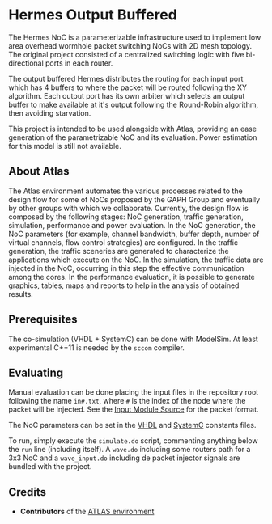 # Hermes Output Buffered

The Hermes NoC is a parameterizable infrastructure used to implement low area overhead wormhole packet switching NoCs with 2D mesh topology. The original project consisted of a centralized switching logic with five bi-directional ports in each router.

The output buffered Hermes distributes the routing for each input port which has 4 buffers to where the packet will be routed following the XY algorithm. Each output port has its own arbiter which selects an output buffer to make available at it's output following the Round-Robin algorithm, then avoiding starvation.

This project is intended to be used alongside with Atlas, providing an ease generation of the parametrizable NoC and its evaluation. Power estimation for this model is still not available.

## About Atlas

The Atlas environment automates the various processes related to the design flow for some of NoCs proposed by the GAPH Group and eventually by other groups with which we collaborate. Currently, the design flow is composed by the following stages: NoC generation, traffic generation, simulation, performance and power evaluation. In the NoC generation, the NoC parameters (for example, channel bandwidth, buffer depth, number of virtual channels, flow control strategies) are configured. In the traffic generation, the traffic sceneries are generated to characterize the applications which execute on the NoC. In the simulation, the traffic data are injected in the NoC, occurring in this step the effective communication among the cores. In the performance evaluation, it is possible to generate graphics, tables, maps and reports to help in the analysis of obtained results.

## Prerequisites

The co-simulation (VHDL + SystemC) can be done with ModelSim. At least experimental C++11 is needed by the `sccom` compiler.

## Evaluating

Manual evaluation can be done placing the input files in the repository root following the name `in#.txt`, where `#` is the index of the node where the packet will be injected. See the [Input Module Source](modules/InputModule.cpp) for the packet format.

The NoC parameters can be set in the [VHDL](hermes/constants.vhd) and [SystemC](modules/constants.hpp) constants files.

To run, simply execute the `simulate.do` script, commenting anything below the `run` line (including itself). A `wave.do` including some routers path for a 3x3 NoC and a `wave_input.do` including de packet injector signals are bundled with the project.

## Credits

* **Contributors** of the [ATLAS environment](https://corfu.pucrs.br/redmine/projects/atlas)